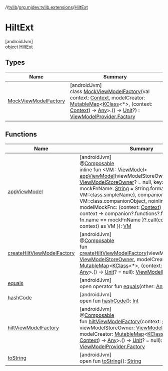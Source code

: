 //[tvlib](../../../index.md)/[org.mjdev.tvlib.extensions](../index.md)/[HiltExt](index.md)

# HiltExt

[androidJvm]\
object [HiltExt](index.md)

## Types

| Name | Summary |
|---|---|
| [MockViewModelFactory](-mock-view-model-factory/index.md) | [androidJvm]<br>class [MockViewModelFactory](-mock-view-model-factory/index.md)(val context: [Context](https://developer.android.com/reference/kotlin/android/content/Context.html), modelCreator: [MutableMap](https://kotlinlang.org/api/latest/jvm/stdlib/kotlin.collections/-mutable-map/index.html)&lt;[KClass](https://kotlinlang.org/api/latest/jvm/stdlib/kotlin.reflect/-k-class/index.html)&lt;*&gt;, (context: [Context](https://developer.android.com/reference/kotlin/android/content/Context.html)) -&gt; [Any](https://kotlinlang.org/api/latest/jvm/stdlib/kotlin/-any/index.html)&gt;.() -&gt; [Unit](https://kotlinlang.org/api/latest/jvm/stdlib/kotlin/-unit/index.html)?) : [ViewModelProvider.Factory](https://developer.android.com/reference/kotlin/androidx/lifecycle/ViewModelProvider.Factory.html) |

## Functions

| Name | Summary |
|---|---|
| [appViewModel](app-view-model.md) | [androidJvm]<br>@[Composable](https://developer.android.com/reference/kotlin/androidx/compose/runtime/Composable.html)<br>inline fun &lt;[VM](app-view-model.md) : [ViewModel](https://developer.android.com/reference/kotlin/androidx/lifecycle/ViewModel.html)&gt; [appViewModel](app-view-model.md)(viewModelStoreOwner: [ViewModelStoreOwner](https://developer.android.com/reference/kotlin/androidx/lifecycle/ViewModelStoreOwner.html)? = null, key: [String](https://kotlinlang.org/api/latest/jvm/stdlib/kotlin/-string/index.html)? = null, mockFnName: [String](https://kotlinlang.org/api/latest/jvm/stdlib/kotlin/-string/index.html) = String.format(&quot;mock%s&quot;, VM::class.simpleName), companion: [KClass](https://kotlinlang.org/api/latest/jvm/stdlib/kotlin.reflect/-k-class/index.html)&lt;*&gt;? = VM::class.companionObject, noinline modelMockFnc: (context: [Context](https://developer.android.com/reference/kotlin/android/content/Context.html)) -&gt; [VM](app-view-model.md)? = { context -&gt;             companion?.functions?.firstOrNull { fn -&gt;                 fn.name == mockFnName             }?.call(companion, context) as VM         }): [VM](app-view-model.md) |
| [createHiltViewModelFactory](create-hilt-view-model-factory.md) | [androidJvm]<br>@[Composable](https://developer.android.com/reference/kotlin/androidx/compose/runtime/Composable.html)<br>fun [createHiltViewModelFactory](create-hilt-view-model-factory.md)(viewModelStoreOwner: [ViewModelStoreOwner](https://developer.android.com/reference/kotlin/androidx/lifecycle/ViewModelStoreOwner.html), modelCreator: [MutableMap](https://kotlinlang.org/api/latest/jvm/stdlib/kotlin.collections/-mutable-map/index.html)&lt;[KClass](https://kotlinlang.org/api/latest/jvm/stdlib/kotlin.reflect/-k-class/index.html)&lt;*&gt;, (context: [Context](https://developer.android.com/reference/kotlin/android/content/Context.html)) -&gt; [Any](https://kotlinlang.org/api/latest/jvm/stdlib/kotlin/-any/index.html)&gt;.() -&gt; [Unit](https://kotlinlang.org/api/latest/jvm/stdlib/kotlin/-unit/index.html)? = null): [ViewModelProvider.Factory](https://developer.android.com/reference/kotlin/androidx/lifecycle/ViewModelProvider.Factory.html) |
| [equals](../../org.mjdev.tvlib.webscrapper.select/-element-not-found-exception/index.md#585090901%2FFunctions%2F-1596939238) | [androidJvm]<br>open operator fun [equals](../../org.mjdev.tvlib.webscrapper.select/-element-not-found-exception/index.md#585090901%2FFunctions%2F-1596939238)(other: [Any](https://kotlinlang.org/api/latest/jvm/stdlib/kotlin/-any/index.html)?): [Boolean](https://kotlinlang.org/api/latest/jvm/stdlib/kotlin/-boolean/index.html) |
| [hashCode](../../org.mjdev.tvlib.webscrapper.select/-element-not-found-exception/index.md#1794629105%2FFunctions%2F-1596939238) | [androidJvm]<br>open fun [hashCode](../../org.mjdev.tvlib.webscrapper.select/-element-not-found-exception/index.md#1794629105%2FFunctions%2F-1596939238)(): [Int](https://kotlinlang.org/api/latest/jvm/stdlib/kotlin/-int/index.html) |
| [hiltViewModelFactory](hilt-view-model-factory.md) | [androidJvm]<br>@[Composable](https://developer.android.com/reference/kotlin/androidx/compose/runtime/Composable.html)<br>fun [hiltViewModelFactory](hilt-view-model-factory.md)(context: [Context](https://developer.android.com/reference/kotlin/android/content/Context.html), viewModelStoreOwner: [ViewModelStoreOwner](https://developer.android.com/reference/kotlin/androidx/lifecycle/ViewModelStoreOwner.html), modelCreator: [MutableMap](https://kotlinlang.org/api/latest/jvm/stdlib/kotlin.collections/-mutable-map/index.html)&lt;[KClass](https://kotlinlang.org/api/latest/jvm/stdlib/kotlin.reflect/-k-class/index.html)&lt;*&gt;, (context: [Context](https://developer.android.com/reference/kotlin/android/content/Context.html)) -&gt; [Any](https://kotlinlang.org/api/latest/jvm/stdlib/kotlin/-any/index.html)&gt;.() -&gt; [Unit](https://kotlinlang.org/api/latest/jvm/stdlib/kotlin/-unit/index.html)? = null): [ViewModelProvider.Factory](https://developer.android.com/reference/kotlin/androidx/lifecycle/ViewModelProvider.Factory.html) |
| [toString](../../org.mjdev.tvlib.webscrapper.select/-element-not-found-exception/index.md#1616463040%2FFunctions%2F-1596939238) | [androidJvm]<br>open fun [toString](../../org.mjdev.tvlib.webscrapper.select/-element-not-found-exception/index.md#1616463040%2FFunctions%2F-1596939238)(): [String](https://kotlinlang.org/api/latest/jvm/stdlib/kotlin/-string/index.html) |
